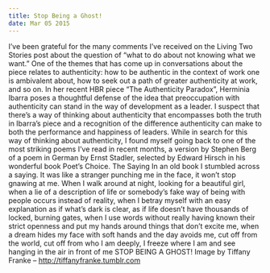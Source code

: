 ```yaml
---
title: Stop Being a Ghost!
date: Mar 05 2015
---
```


I’ve been grateful for the many comments I’ve received on the Living Two Stories post about the question of “what to do about not knowing what we want.” One of the themes that has come up in conversations about the piece relates to authenticity: how to be authentic in the context of work one is ambivalent about, how to seek out a path of greater authenticity at work, and so on. In her recent HBR piece “The Authenticity Paradox”, Herminia Ibarra poses a thoughtful defense of the idea that preoccupation with authenticity can stand in the way of development as a leader. I suspect that there’s a way of thinking about authenticity that encompasses both the truth in Ibarra’s piece and a recognition of the difference authenticity can make to both the performance and happiness of leaders. While in search for this way of thinking about authenticity, I found myself going back to one of the most striking poems I’ve read in recent months, a version by Stephen Berg of a poem in German by Ernst Stadler, selected by Edward Hirsch in his wonderful book Poet’s Choice. The Saying In an old book I stumbled across a saying. It was like a stranger punching me in the face, it won’t stop gnawing at me. When I walk around at night, looking for a beautiful girl, when a lie of a description of life or somebody’s fake way of being with people occurs instead of reality, when I betray myself with an easy explanation as if what’s dark is clear, as if life doesn’t have thousands of locked, burning gates, when I use words without really having known their strict openness and put my hands around things that don’t excite me, when a dream hides my face with soft hands and the day avoids me, cut off from the world, cut off from who I am deeply, I freeze where I am and see hanging in the air in front of me STOP BEING A GHOST! Image by Tiffany Franke – http://tiffanyfranke.tumblr.com
